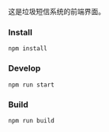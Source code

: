这是垃圾短信系统的前端界面。

### Install
```
npm install 
```

### Develop
```
npm run start
```

### Build
```
npm run build
```